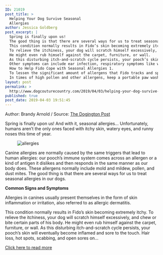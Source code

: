 ```yaml
---
ID: 21019
post_title: >
  Helping Your Dog Survive Seasonal
  Allergies
author: Jessica Goldberg
post_excerpt: |
  Spring is finally upon us!
  The good thing is that there are several ways for us to treat seasonal allergies in our dogs.
  This condition normally results in Fido’s skin becoming extremely itchy.
  To relieve the itchiness, your dog will scratch himself excessively, and chew or bite certain parts of his body.
  He might even rub himself against the carpet, furniture, or wall.
  As this disturbing itch-and-scratch cycle persists, your pooch’s skin will eventually become inflamed and sore to the touch.
  Other symptoms can include ear infection, respiratory symptoms like watery eyes, sneezing, and runny nose, and generalized redness.
  How to Help Fido Cope with Seasonal Allergies 1.
  To lessen the significant amount of allergens that Fido tracks and spread all over your house is to wash his paws thoroughly each time he comes inside the house.
  In times of high pollen and other allergens, keep a portable paw wash near entryways.
layout: post
permalink: >
  http://www.dogcouturecountry.com/2019/04/03/helping-your-dog-survive-seasonal-allergies/
published: true
post_date: 2019-04-03 19:51:45
---
```

<p class="article-info-author-source"> <span>Author: Brandy Arnold</span>&nbsp;/&nbsp;<span>Source: <a href="https://www.dogingtonpost.com/dealing-with-your-dogs-seasonal-allergies/" target="_blank">The Dogington Post</a></span> </p> <p>Spring is finally upon us! And with it, seasonal allergies… Unfortunately, humans aren’t the only ones faced with itchy skin, watery eyes, and runny noses this time of year.</p>
<figure><img alt="allergies" sizes="(max-width: 1000px) 100vw, 1000px" src="https://www.dogingtonpost.com/wp-content/uploads/2014/03/springallergies-min.jpg" srcset="https://www.dogingtonpost.com/wp-content/uploads/2014/03/springallergies-min.jpg 1000w, https://www.dogingtonpost.com/wp-content/uploads/2014/03/springallergies-min-300x200.jpg 300w, https://www.dogingtonpost.com/wp-content/uploads/2014/03/springallergies-min-610x407.jpg 610w"></figure>
<p>Canine allergies are normally caused by the same triggers that lead to human allergies: our pooch’s immune system comes across an allergen or a kind of antigen it dislikes and then responds in the same manner as our body does. These allergens normally include mold and mildew, pollen, and dust mites. The good thing is that there are several ways for us to treat seasonal allergies in our dogs.</p>
<p><strong>Common Signs and Symptoms</strong></p>
<p>Allergies in canines usually present themselves in the form of skin inflammation or irritation, also referred to as allergic dermatitis.</p>
<p>This condition normally results in Fido’s skin becoming extremely itchy. To relieve the itchiness, your dog will scratch himself excessively, and chew or bite certain parts of his body. He might even rub himself against the carpet, furniture, or wall. As this disturbing itch-and-scratch cycle persists, your pooch’s skin will eventually become inflamed and sore to the touch. Hair loss, hot spots, scabbing, and open sores on...</p> <p class="article-info-more"> <a href="https://www.dogingtonpost.com/dealing-with-your-dogs-seasonal-allergies/" target="_blank">Click here to read more</a> </p>